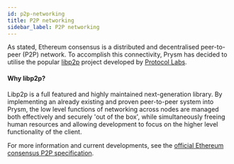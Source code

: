 ```yaml
---
id: p2p-networking
title: P2P networking
sidebar_label: P2P networking
---
```


As stated, Ethereum consensus is a distributed and decentralised peer-to-peer \(P2P\) network. To accomplish this connectivity, Prysm has decided to utilise the popular [libp2p](https://libp2p.io/) project developed by [Protocol Labs](https://protocol.ai/).

#### Why libp2p?

Libp2p is a full featured and highly maintained next-generation library. By implementing an already existing and proven peer-to-peer system into Prysm, the low level functions of networking across nodes are managed both effectively and securely 'out of the box', while simultaneously freeing human resources and allowing development to focus on the higher level functionality of the client.

For more information and current developments, see the [official Ethereum consensus P2P specification](https://github.com/ethereum/eth2.0-specs/blob/dev/specs/phase0/p2p-interface.md).
